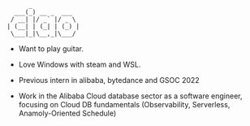           _
      ___(_) __ _  ___
     / __| |/ _` |/ _ \
    | (__| | (_| | (_) |
     \___|_|\__,_|\___/


- Want to play guitar.

- Love Windows with steam and WSL.
  
- Previous intern in alibaba, bytedance and GSOC 2022

- Work in the Alibaba Cloud database sector as a software engineer, focusing on Cloud DB fundamentals (Observability, Serverless, Anamoly-Oriented Schedule)
  




<!-- ![wakatime](https://github-readme-stats.vercel.app/api/wakatime?username=noneback&&layout=compact) -->
